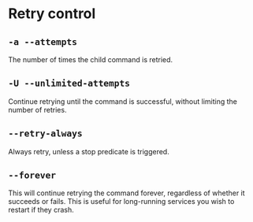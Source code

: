 # Retry control

## `-a --attempts`

The number of times the child command is retried.

## `-U --unlimited-attempts`

Continue retrying until the command is successful, without limiting the number of retries.

## `--retry-always`

Always retry, unless a stop predicate is triggered.

## `--forever`

This will continue retrying the command forever, regardless of whether it succeeds or fails. This is
useful for long-running services you wish to restart if they crash.
